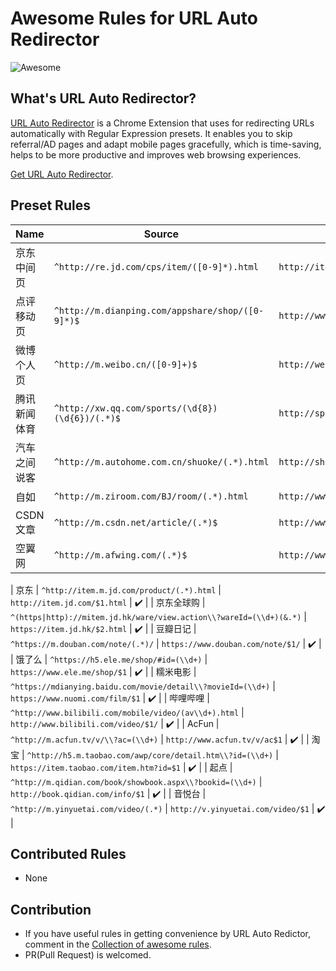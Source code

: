 # Awesome Rules for URL Auto Redirector

![Awesome](https://cdn.rawgit.com/sindresorhus/awesome/d7305f38d29fed78fa85652e3a63e154dd8e8829/media/badge.svg)

## What's URL Auto Redirector?

[URL Auto Redirector](https://urlautoredirector.github.io) is a Chrome Extension that uses for redirecting URLs automatically with Regular Expression presets. It enables you to skip referral/AD pages and adapt mobile pages gracefully, which is time-saving, helps to be more productive and improves web browsing experiences.

[Get URL Auto Redirector](https://urlautoredirector.github.io/docs.html#installation).

## Preset Rules

| Name | Source | Destination | RegExp |
|------|--------|-------------|--------|
| 京东中间页 | `^http://re.jd.com/cps/item/([0-9]*).html` | `http://item.jd.com/$1.html` | :heavy_check_mark: |
| 点评移动页 | `^http://m.dianping.com/appshare/shop/([0-9]*)$` | `http://www.dianping.com/shop/$1` | :heavy_check_mark: |
| 微博个人页 | `^http://m.weibo.cn/([0-9]+)$` | `http://weibo.com/$1` | :heavy_check_mark: |
| 腾讯新闻体育 | `^http://xw.qq.com/sports/(\d{8})(\d{6})/(.*)$` | `http://sports.qq.com/a/$1/$2.htm` | :heavy_check_mark: |
| 汽车之间说客 | `^http://m.autohome.com.cn/shuoke/(.*).html` | `http://shuoke.autohome.com.cn/article/$1.html` | :heavy_check_mark: |
| 自如 | `^http://m.ziroom.com/BJ/room/(.*).html` | `http://www.ziroom.com/z/vr/$1.html` | :heavy_check_mark: |
| CSDN 文章 | `^http://m.csdn.net/article/(.*)$` | `http://www.csdn.net/article/$1` | :heavy_check_mark: |
| 空翼网 | `^http://m.afwing.com/(.*)$` | `http://www.afwing.com/$1` | :heavy_check_mark: |

| 京东 | `^http://item.m.jd.com/product/(.*).html` | `http://item.jd.com/$1.html` | :heavy_check_mark: |
| 京东全球购 | `^(https|http)://mitem.jd.hk/ware/view.action\\?wareId=(\\d+)(&.*)` | `https://item.jd.hk/$2.html` | :heavy_check_mark: |
| 豆瓣日记 | `^https://m.douban.com/note/(.*)/` | `https://www.douban.com/note/$1/` | :heavy_check_mark: |
| 饿了么 | `^https://h5.ele.me/shop/#id=(\\d+)` | `https://www.ele.me/shop/$1` | :heavy_check_mark: |
| 糯米电影 | `^https://mdianying.baidu.com/movie/detail\\?movieId=(\\d+)` | `https://www.nuomi.com/film/$1` | :heavy_check_mark: |
| 哔哩哔哩 | `^http://www.bilibili.com/mobile/video/(av\\d+).html` | `http://www.bilibili.com/video/$1/` | :heavy_check_mark: |
| AcFun | `^http://m.acfun.tv/v/\\?ac=(\\d+)` | `http://www.acfun.tv/v/ac$1` | :heavy_check_mark: |
| 淘宝 | `^http://h5.m.taobao.com/awp/core/detail.htm\\?id=(\\d+)` | `https://item.taobao.com/item.htm?id=$1` | :heavy_check_mark: |
| 起点 | `^http://m.qidian.com/book/showbook.aspx\\?bookid=(\\d+)` | `http://book.qidian.com/info/$1` | :heavy_check_mark: |
| 音悦台 | `^http://m.yinyuetai.com/video/(.*)` | `http://v.yinyuetai.com/video/$1` | :heavy_check_mark: |


## Contributed Rules

* None

## Contribution

* If you have useful rules in getting convenience by URL Auto Redictor, comment in the [Collection of awesome rules](https://github.com/UrlAutoRedirector/UrlAutoRedirector/issues/17).
* PR(Pull Request) is welcomed.
